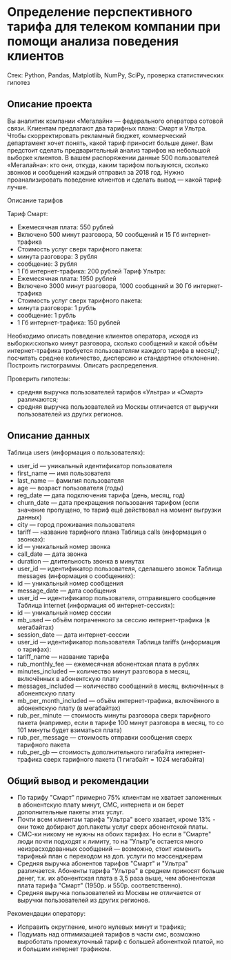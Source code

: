 # Определение перспективного тарифа для телеком компании при помощи анализа поведения клиентов

Стек: Python, Pandas, Matplotlib, NumPy, SciPy, проверка статистических гипотез

## Описание проекта
Вы аналитик компании «Мегалайн» — федерального оператора сотовой связи. Клиентам предлагают два тарифных плана: Смарт и Ультра. Чтобы скорректировать рекламный бюджет, коммерческий департамент хочет понять, какой тариф приносит больше денег. Вам предстоит сделать предварительный анализ тарифов на небольшой выборке клиентов. В вашем распоряжении данные 500 пользователей «Мегалайна»: кто они, откуда, каким тарифом пользуются, сколько звонков и сообщений каждый отправил за 2018 год. Нужно проанализировать поведение клиентов и сделать вывод — какой тариф лучше.

Описание тарифов

Тариф Смарт:
- Ежемесячная плата: 550 рублей
- Включено 500 минут разговора, 50 сообщений и 15 Гб интернет-трафика
- Стоимость услуг сверх тарифного пакета:
- минута разговора: 3 рубля
- сообщение: 3 рубля
- 1 Гб интернет-трафика: 200 рублей
Тариф Ультра:
- Ежемесячная плата: 1950 рублей
- Включено 3000 минут разговора, 1000 сообщений и 30 Гб интернет-трафика
- Стоимость услуг сверх тарифного пакета:
- минута разговора: 1 рубль
- сообщение: 1 рубль
- 1 Гб интернет-трафика: 150 рублей

Необходимо описать поведение клиентов оператора, исходя из выборки:сколько минут разговора, сколько сообщений и какой объём интернет-трафика требуется пользователям каждого тарифа в месяц?;
посчитать среднее количество, дисперсию и стандартное отклонение. Построить гистограммы. Описать распределения.

Проверить гипотезы:
- средняя выручка пользователей тарифов «Ультра» и «Смарт» различаются;
- средняя выручка пользователей из Москвы отличается от выручки пользователей из других регионов.

## Описание данных
Таблица users (информация о пользователях):
- user_id — уникальный идентификатор пользователя
- first_name — имя пользователя
- last_name — фамилия пользователя
- age — возраст пользователя (годы)
- reg_date — дата подключения тарифа (день, месяц, год)
- churn_date — дата прекращения пользования тарифом (если значение пропущено, то тариф ещё действовал на момент выгрузки данных)
- city — город проживания пользователя
- tariff — название тарифного плана
Таблица calls (информация о звонках):
- id — уникальный номер звонка
- call_date — дата звонка
- duration — длительность звонка в минутах
- user_id — идентификатор пользователя, сделавшего звонок
Таблица messages (информация о сообщениях):
- id — уникальный номер сообщения
- message_date — дата сообщения
- user_id — идентификатор пользователя, отправившего сообщение
Таблица internet (информация об интернет-сессиях):
- id — уникальный номер сессии
- mb_used — объём потраченного за сессию интернет-трафика (в мегабайтах)
- session_date — дата интернет-сессии
- user_id — идентификатор пользователя
Таблица tariffs (информация о тарифах):
- tariff_name — название тарифа
- rub_monthly_fee — ежемесячная абонентская плата в рублях
- minutes_included — количество минут разговора в месяц, включённых в абонентскую плату
- messages_included — количество сообщений в месяц, включённых в абонентскую плату
- mb_per_month_included — объём интернет-трафика, включённого в абонентскую плату (в мегабайтах)
- rub_per_minute — стоимость минуты разговора сверх тарифного пакета (например, если в тарифе 100 минут разговора в месяц, то со 101 минуты будет взиматься плата)
- rub_per_message — стоимость отправки сообщения сверх тарифного пакета
- rub_per_gb — стоимость дополнительного гигабайта интернет-трафика сверх тарифного пакета (1 гигабайт = 1024 мегабайта)

## Общий вывод и рекомендации
- По тарифу "Смарт" примерно 75% клиентам не хватает заложенных в абонентскую плату минут, СМС, интернета и он берет дополнительные пакеты этих услуг.
- Почти всем клиентам тарифа "Ультра" всего хватает, кроме 13% - они тоже добирают доп.пакеты услуг сверх абонентской платы.
- СМС-ки никому не нужны на обоих тарифах. Но если в "Смарте" люди почти подходят к лимиту, то на "Ультр"е остается много неизрасходованных сообщений — возможно, стоит изменить тарифный план с переходом на доп. услуги по мэссенджерам
- Средняя выручка абонентов тарифов "Смарт" и "Ультра" различается. Абоненты тарифа "Ультра" в среднем приносят больше денег, т.к. их абонентская плата в 3,5 раза выше, чем абонентская плата тарифа "Смарт" (1950р. и 550р. соответственно).
- Средняя выручка пользователей из Москвы не отличается от выручки пользователей из других регионов.

Рекомендации оператору:
- Исправить округление, много нулевых минут и трафика;
- Подумать над оптимизацией тарифов в части смс, возможно выроботать промежуточный тариф с большей абоненткой платой, но и большим интернет трафиком.
